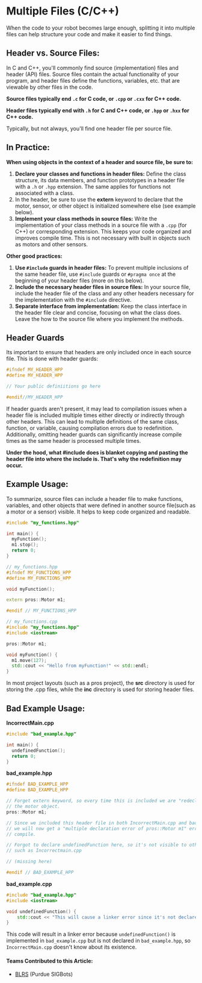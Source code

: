 # Multiple Files (C/C++)

When the code to your robot becomes large enough, splitting it into multiple files can help structure your code and make it easier to find things.&#x20;

## Header vs. Source Files:

In C and C++, you'll commonly find source (implementation) files and header (API) files. Source files contain the actual functionality of your program, and header files define the functions, variables, etc. that are viewable by other files in the code.&#x20;

**Source files typically end `.c` for C code, or `.cpp` or `.cxx` for C++ code.**

**Header files typically end with `.h` for C and C++ code, or `.hpp` or `.hxx` for C++ code.**

Typically, but not always, you'll find one header file per source file.&#x20;

## In Practice:

**When using objects in the context of a header and source file, be sure to:**

1. **Declare your classes and functions in header files:** Define the class structure, its data members, and function prototypes in a header file with a `.h` or `.hpp` extension. The same applies for functions not associated with a class.&#x20;
2. In the header, be sure to use the **extern** keyword to declare that the motor, sensor, or other object is initialized somewhere else (see example below).&#x20;
3. **Implement your class methods in source files:** Write the implementation of your class methods in a source file with a `.cpp` (for C++) or corresponding extension. This keeps your code organized and improves compile time. This is not necessary with built in objects such as motors and other sensors.&#x20;

**Other good practices:**

1. **Use `#include` guards in header files:** To prevent multiple inclusions of the same header file, use `#include` guards or `#pragma once` at the beginning of your header files (more on this below).&#x20;
2. **Include the necessary header files in source files:** In your source file, include the header file of the class and any other headers necessary for the implementation with the `#include` directive.
3. **Separate interface from implementation:** Keep the class interface in the header file clear and concise, focusing on what the class does. Leave the how to the source file where you implement the methods.

## Header Guards

Its important to ensure that headers are only included once in each source file. This is done with header guards:

```cpp
#ifndef MY_HEADER_HPP
#define MY_HEADER_HPP

// Your public definiitions go here

#endif//MY_HEADER_HPP
```

If header guards aren't present, it may lead to compilation issues when a header file is included multiple times either directly or indirectly through other headers. This can lead to multiple definitions of the same class, function, or variable, causing compilation errors due to redefinition. Additionally, omitting header guards can significantly increase compile times as the same header is processed multiple times.&#x20;

**Under the hood, what #include does is blanket copying and pasting the header file into where the include is. That's why the redefinition may occur.**&#x20;

## Example Usage:

To summarize, source files can include a header file to make functions, variables, and other objects that were defined in another source file(such as a motor or a sensor) visible. It helps to keep code organized and readable.&#x20;

```cpp
#include "my_functions.hpp"

int main() {
  myFunction();
  m1.stop(); 
  return 0;
}
```

```cpp
// my_functions.hpp
#ifndef MY_FUNCTIONS_HPP
#define MY_FUNCTIONS_HPP

void myFunction();

extern pros::Motor m1; 

#endif // MY_FUNCTIONS_HPP
```

```cpp
// my_functions.cpp
#include "my_functions.hpp"
#include <iostream>

pros::Motor m1;

void myFunction() {
  m1.move(127); 
  std::cout << "Hello from myFunction!" << std::endl;
}
```

In most project layouts (such as a pros project), the **src** directory is used for storing the .cpp files, while the **inc** directory is used for storing header files.&#x20;

## Bad Example Usage:

**IncorrectMain.cpp**

```cpp
#include "bad_example.hpp"

int main() {
  undefinedFunction();
  return 0;
}
```

**bad\_example.hpp**

```cpp
#ifndef BAD_EXAMPLE_HPP
#define BAD_EXAMPLE_HPP

// Forget extern keyword, so every time this is included we are "redeclaring" 
// the motor object. 
pros::Motor m1; 

// Since we included this header file in both IncorrectMain.cpp and bad_example.cpp,
// we will now get a "multiple declaration error of pros::Motor m1" error when we
// compile.  

// Forgot to declare undefinedFunction here, so it's not visible to other files
// such as Incorrectmain.cpp

// (missing here)

#endif // BAD_EXAMPLE_HPP
```

**bad\_example.cpp**

```cpp
#include "bad_example.hpp"
#include <iostream>

void undefinedFunction() {
    std::cout << "This will cause a linker error since it's not declared in the header." << std::endl;
}
```

This code will result in a linker error because `undefinedFunction()` is implemented in `bad_example.cpp` but is not declared in `bad_example.hpp`, so `IncorrectMain.cpp` doesn't know about its existence.

#### Teams Contributed to this Article:

* [BLRS](https://purduesigbots.com/) (Purdue SIGBots)
